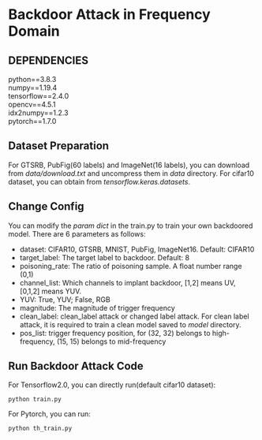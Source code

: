 # Backdoor Attack in Frequency Domain

## DEPENDENCIES
python==3.8.3  
numpy==1.19.4  
tensorflow==2.4.0  
opencv==4.5.1  
idx2numpy==1.2.3  
pytorch==1.7.0  

## Dataset Preparation
For GTSRB, PubFig(60 labels) and ImageNet(16 labels), you can download from *data/download.txt* and uncompress them in *data* directory. 
For cifar10 dataset, you can obtain from *tensorflow.keras.datasets*. 

## Change Config
You can modify the *param dict* in the train.py to train your own backdoored model. 
There are 6 parameters as follows:   
* dataset: CIFAR10, GTSRB, MNIST, PubFig, ImageNet16. Default: CIFAR10  
* target_label: The target label to backdoor. Default: 8  
* poisoning_rate: The ratio of poisoning sample. A float number range (0,1)  
* channel_list: Which channels to implant backdoor, [1,2] means UV, [0,1,2] means YUV.
* YUV: True, YUV; False, RGB  
* magnitude: The magnitude of trigger frequency
* clean_label: clean_label attack or changed label attack. For clean label attack, it is required to train a clean model saved to *model* directory.
* pos_list: trigger frequency position, for (32, 32) belongs to high-frequency, (15, 15) belongs to mid-frequency
## Run Backdoor Attack Code
For Tensorflow2.0, you can directly run(default cifar10 dataset):
```shell
python train.py
```

For Pytorch, you can run:
```shell
python th_train.py
```


